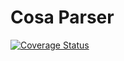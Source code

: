 # Cosa Parser #
[![Coverage Status](https://coveralls.io/repos/paulharfenmeister/cosa_parser/badge.svg?branch=master&service=github)](https://coveralls.io/github/paulharfenmeister/cosa_parser?branch=master)